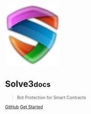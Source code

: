 <!-- _coverpage.md -->

![logo](_media/logo.svg)

# Solve3<small>docs</small>

> Bot Protection for Smart Contracts


[GitHub](https://github.com/solve3-org/)
[Get Started](contract)
